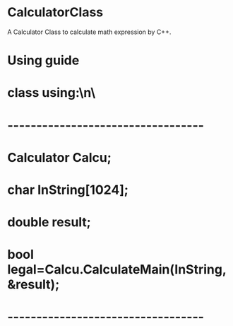 # CalculatorClass
A Calculator Class to calculate math expression by C++.
# Using guide
#    class using:\n\
#    ----------------------------------
#    Calculator Calcu;
#    char InString[1024];
#    double result;
#    bool legal=Calcu.CalculateMain(InString,&result);
#    ----------------------------------
